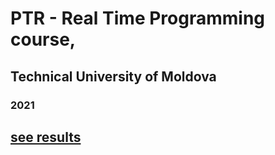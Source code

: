 # PTR - Real Time Programming course,
## Technical University of Moldova
### 2021

## [see results](https://github.com/Dynna/PTR/tree/main/PTR/rtp_lab)
